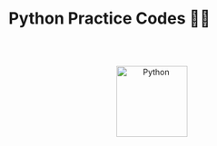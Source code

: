 <h1>Python Practice Codes 📖🐍</h1><br><br>
<p align="center">
  <img src="https://s4.uupload.ir/files/2048px-python-logo-notext.svg_szvi.png" alt="Python" width="125" height="125">
</p>